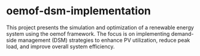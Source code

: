 # oemof-dsm-implementation
This project presents the simulation and optimization of a renewable energy system using the oemof framework. The focus is on implementing demand-side management (DSM) strategies to enhance PV utilization, reduce peak load, and improve overall system efficiency.
